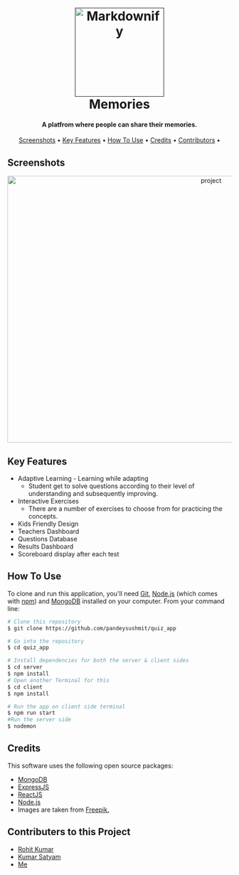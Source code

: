 
<h1 align="center">
  <br>
  <a href=""><img src="https://raw.githubusercontent.com/Rohit3501/quiz_app/main/screenshots/logo.png" alt="Markdownify" height="200" width="200"></a>
  <br>
  Memories
  <br>
</h1>

<h4 align="center">A platfrom where people can share their memories.</h4>

<p align="center">
</p>

<p align="center">
  <a href="#Screenshots">Screenshots</a> •
  <a href="#key-features">Key Features</a> •
  <a href="#how-to-use">How To Use</a> •
  <a href="#credits">Credits</a> •
  <a href="#contributers-to-this-project">Contributors</a> •
</p>


## Screenshots

<p align="center">
<img src="https://raw.githubusercontent.com/Rohit3501/Memories/MemoryScr/MemoryScr1.jpg" alt="project" height="600" width="900" >
</p>

## Key Features

* Adaptive Learning - Learning while adapting
  - Student get to solve questions according to their level of understanding and subsequently improving.
* Interactive Exercises
  - There are a number of exercises to choose from for practicing the concepts.
* Kids Friendly Design  
* Teachers Dashboard
* Questions Database
* Results Dashboard
* Scoreboard display after each test

## How To Use

To clone and run this application, you'll need [Git](https://git-scm.com), [Node.js](https://nodejs.org/en/download/) (which comes with [npm](http://npmjs.com)) and [MongoDB](https://www.mongodb.com/try/download/community) installed on your computer. From your command line:

```bash
# Clone this repository
$ git clone https://github.com/pandeysushmit/quiz_app

# Go into the repository
$ cd quiz_app

# Install dependencies for both the server & client sides
$ cd server
$ npm install
# Open another Terminal for this
$ cd client
$ npm install

# Run the app on client side terminal
$ npm run start
#Run the server side
$ nodemon
```
## Credits

This software uses the following open source packages:

- [MongoDB](https://www.mongodb.com/)
- [ExpressJS](https://expressjs.com/)
- [ReactJS](https://react.dev/)
- [Node.js](https://nodejs.org/)
- Images are taken from <a href="https://www.freepik.com/">Freepik.</a>
## Contributers to this Project
- <a href="https://github.com/rohit-kumar1926">Rohit Kumar</a>
- <a href="https://github.com/kumarcodes3004">Kumar Satyam</a>
- <a href="https://github.com/pandeysushmit">Me</a>
